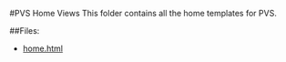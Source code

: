 #PVS Home Views
This folder contains all the home templates for PVS.

##Files:
* [home.html](/admin/docs/templates/view/home/home.html)
